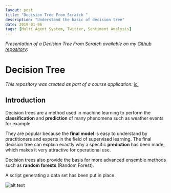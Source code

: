 ```yaml
---
layout: post
title: "Decision Tree From Scratch "
description: "Understand the basic of decision tree"
date: 2019-01-06
tags: [Multi Agent System, Twitter, Sentiment Analysis]
---
```


*Presentation of a Decision Tree From Scratch available on my [Github repository](https://github.com/mbenhamd/decision-tree-scratch)*:

# Decision Tree
*This repository was created as part of a course application:* [ici](http://www.math-info.univ-paris5.fr/~bouzy/Doc/AA1/InductionDecisionTree.pdf)

<!--more-->

## Introduction

Decision trees are a method used in machine learning to perform the **classification** and **prediction** of many phenomena such as weather events for example.

They are popular because the **final model** is easy to understand by practitioners and experts in the field of supervised learning. The final decision tree can explain exactly why a specific **prediction** has been made, which makes it very attractive for operational use.

Decision trees also provide the basis for more advanced ensemble methods such as **random forests** (Random Forest).

A script generating a data set has been put in place.

![alt text](http://crsouza.com/wp-content/uploads/2012/01/image_thumb-25255B16-25255D.png "Exemple")
